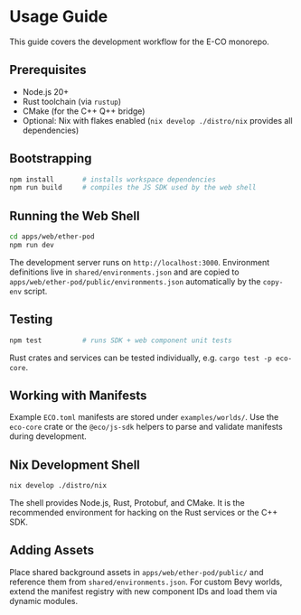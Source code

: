 # Usage Guide

This guide covers the development workflow for the E-CO monorepo.

## Prerequisites

- Node.js 20+
- Rust toolchain (via `rustup`)
- CMake (for the C++ Q++ bridge)
- Optional: Nix with flakes enabled (`nix develop ./distro/nix` provides all dependencies)

## Bootstrapping

```bash
npm install       # installs workspace dependencies
npm run build     # compiles the JS SDK used by the web shell
```

## Running the Web Shell

```bash
cd apps/web/ether-pod
npm run dev
```

The development server runs on `http://localhost:3000`. Environment definitions live in `shared/environments.json` and are copied to `apps/web/ether-pod/public/environments.json` automatically by the `copy-env` script.

## Testing

```bash
npm test          # runs SDK + web component unit tests
```

Rust crates and services can be tested individually, e.g. `cargo test -p eco-core`.

## Working with Manifests

Example `ECO.toml` manifests are stored under `examples/worlds/`. Use the `eco-core` crate or the `@eco/js-sdk` helpers to parse and validate manifests during development.

## Nix Development Shell

```bash
nix develop ./distro/nix
```

The shell provides Node.js, Rust, Protobuf, and CMake. It is the recommended environment for hacking on the Rust services or the C++ SDK.

## Adding Assets

Place shared background assets in `apps/web/ether-pod/public/` and reference them from `shared/environments.json`. For custom Bevy worlds, extend the manifest registry with new component IDs and load them via dynamic modules.
